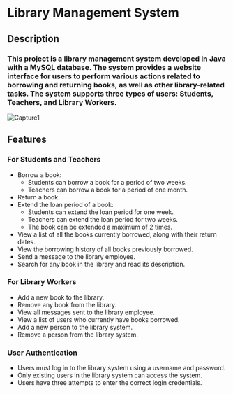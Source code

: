 # Library Management System

## Description
### This project is a library management system developed in Java with a MySQL database. The system provides a website interface for users to perform various actions related to borrowing and returning books, as well as other library-related tasks. The system supports three types of users: Students, Teachers, and Library Workers.

![Capture1](https://github.com/yaelProg/JavaLibrary/assets/156606079/a1d5246c-dccc-4bc9-b7f2-55b18aefa657)

## Features

### For Students and Teachers
- Borrow a book:
  - Students can borrow a book for a period of two weeks.
  - Teachers can borrow a book for a period of one month.
- Return a book.
- Extend the loan period of a book:
  - Students can extend the loan period for one week.
  - Teachers can extend the loan period for two weeks.
  - The book can be extended a maximum of 2 times.
- View a list of all the books currently borrowed, along with their return dates.
- View the borrowing history of all books previously borrowed.
- Send a message to the library employee.
- Search for any book in the library and read its description.

### For Library Workers
- Add a new book to the library.
- Remove any book from the library.
- View all messages sent to the library employee.
- View a list of users who currently have books borrowed.
- Add a new person to the library system.
- Remove a person from the library system.

### User Authentication
- Users must log in to the library system using a username and password.
- Only existing users in the library system can access the system.
- Users have three attempts to enter the correct login credentials.

